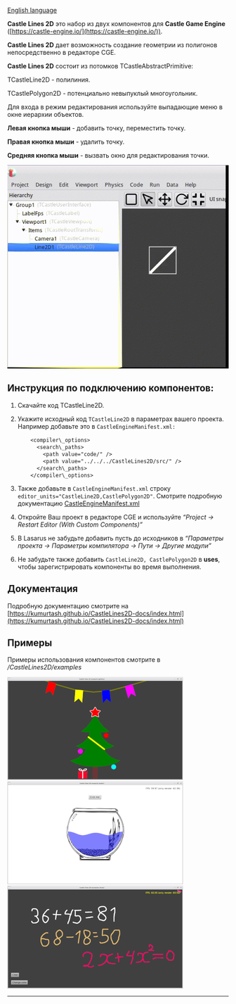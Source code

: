[English language](README.md)

**Castle Lines 2D** это набор из двух компонентов для **Castle Game Engine** ([https://castle-engine.io/](https://castle-engine.io/)).

**Castle Lines 2D** дает возможность создание геометрии из полигонов непосредственно в редакторе CGE.

**Castle Lines 2D** состоит из потомков TCastleAbstractPrimitive:

TCastleLine2D - полилиния.

TCastlePolygon2D - потенциально невыпуклый многоугольник.

Для входа в режим редактирования используйте выпадающие меню в окне иерархии объектов.

**Левая кнопка мыши** - добавить точку, переместить точку.

**Правая кнопка мыши** - удалить точку.

**Средняя кнопка мыши** - вызвать окно для редактирования точки.

![Edit Mode On](img/EditModeOn.gif)


Инструкция по подключению компонентов:
--------------------------------------

1.  Скачайте код TCastleLine2D.
2.  Укажите исходный код `TCastleLine2D` в параметрах вашего проекта. Например добавьте это в `CastleEngineManifest.xml:`

            <compiler\_options>
              <search\_paths>
                <path value="code/" />
                <path value="../../../CastleLines2D/src/" />
              </search\_paths>
            </compiler\_options>


3.  Также добавьте в `CastleEngineManifest.xml` строку `editor_units="CastleLine2D,CastlePolygon2D"`.
    Смотрите подробную документацию [CastleEngineManifest.xml](https://castle-engine.io/project_manifest)

4.  Откройте Ваш проект в редакторе CGE и используйте _“Project -> Restart Editor (With Custom Components)”_

5.  В Lasarus не забудьте добавить пусть до исходников в _“Параметры проекта -> Параметры компилятора -> Пути -> Другие модули”_

6.  Не забудьте также добавить `CastleLine2D, CastlePolygon2D` в **uses**, чтобы зарегистрировать компоненты во время выполнения.


Документация
------------

Подробную документацию смотрите на [https://kumurtash.github.io/CastleLines2D-docs/index.html](https://kumurtash.github.io/CastleLines2D-docs/index.html)

Примеры
-------

Примеры использования компонентов смотрите в _/CastleLines2D/examples_

![preview1](img/preview1.png) ![preview2](img/preview2.png) ![preview3](img/preview3.png)

* * *
